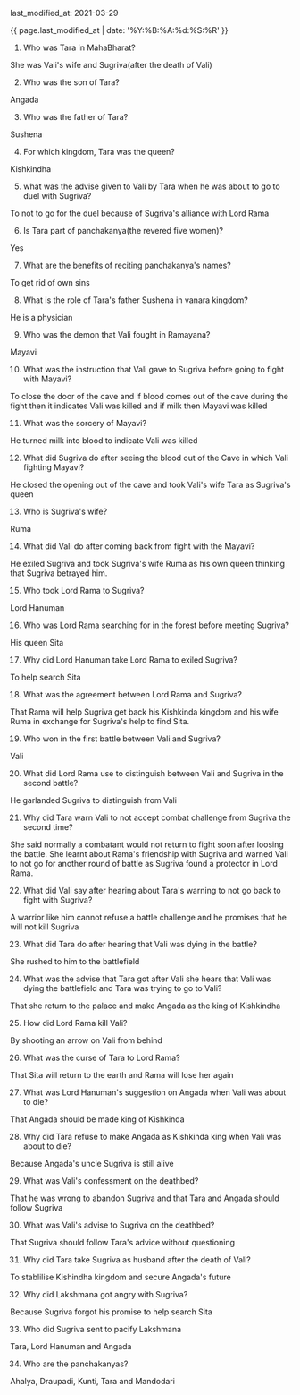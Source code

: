 last_modified_at: 2021-03-29


{{ page.last_modified_at | date: '%Y:%B:%A:%d:%S:%R' }}


1) Who was Tara in MahaBharat?

She was Vali's wife and Sugriva(after the death of Vali)

2) Who was the son of Tara?

Angada

3) Who was the father of Tara?

Sushena

4) For which kingdom, Tara was the queen?

Kishkindha

5) what was the advise given to Vali by Tara when he was about to go to duel with Sugriva?

To not to go for the duel because of Sugriva's alliance with Lord Rama

6) Is Tara part of panchakanya(the revered five women)?

Yes

7) What are the benefits of reciting panchakanya's names?

To get rid of own sins

8) What is the role of Tara's father Sushena in vanara kingdom?

He is a physician

9) Who was the demon that Vali fought in Ramayana?

Mayavi

10) What was the instruction that Vali gave to Sugriva before going to fight with Mayavi?

To close the door of the cave and if blood comes out of the cave during the fight then it indicates Vali was killed and if milk then Mayavi was killed

11) What was the sorcery of Mayavi?

He turned milk into blood to indicate Vali was killed

12) What did Sugriva do after seeing the blood out of the Cave in which Vali fighting Mayavi?

He closed the opening out of the cave and took Vali's wife Tara as Sugriva's queen


13)  Who is Sugriva's wife?

Ruma

14) What did Vali do after coming back from fight with the Mayavi?

He exiled Sugriva and took Sugriva's wife Ruma as his own queen thinking that Sugriva betrayed him.

15) Who took Lord Rama to Sugriva?

Lord Hanuman

16) Who was Lord Rama searching for in the forest before meeting Sugriva?

His queen Sita

17) Why did Lord Hanuman take Lord Rama to exiled Sugriva?

To help search Sita

18) What was the agreement between Lord Rama and Sugriva?

That Rama will help Sugriva get back his Kishkinda kingdom and his wife Ruma in exchange for Sugriva's help to find Sita.

19) Who won in the first battle between Vali and Sugriva?

Vali

20) What did Lord Rama use to distinguish between Vali and Sugriva in the second battle?

He garlanded Sugriva to distinguish from Vali

21) Why did Tara warn Vali to not accept combat challenge from Sugriva the second time?

She said normally a combatant would not return to fight soon after loosing the battle. She learnt about Rama's friendship with Sugriva and warned Vali to not go for another round of battle as Sugriva found a protector in Lord Rama.

22) What did Vali say after hearing about Tara's warning to not go back to fight with Sugriva?

A warrior like him cannot refuse a battle challenge and he promises that he will not kill Sugriva

23) What did Tara do after hearing that Vali was dying in the battle?

She rushed to him to the battlefield

24) What was the advise that Tara got after Vali she hears that Vali was dying the battlefield and Tara was trying to go to Vali?

That she return to the palace and make Angada as the king of Kishkindha

25) How did Lord Rama kill Vali?

By shooting an arrow on Vali from behind

26) What was the curse of Tara to Lord Rama?

That Sita will return to the earth and Rama will lose her again

27) What was Lord Hanuman's suggestion on Angada when Vali was about to die?

That Angada should be made king of Kishkinda

28) Why did Tara refuse to make Angada as Kishkinda king when Vali was about to die?

Because Angada's uncle Sugriva is still alive 

29) What was Vali's confessment on the deathbed?

That he was wrong to abandon Sugriva and that Tara and Angada should follow Sugriva

30) What was Vali's advise to Sugriva on the deathbed?

That Sugriva should follow Tara's advice without questioning

31) Why did Tara take Sugriva as husband after the death of Vali?

To stablilise Kishindha kingdom and secure Angada's future

32) Why did Lakshmana got angry with Sugriva?

Because Sugriva forgot his promise to help search Sita

33) Who did Sugriva sent to pacify Lakshmana

Tara, Lord Hanuman and Angada

34) Who are the panchakanyas?

Ahalya, Draupadi, Kunti, Tara and Mandodari







